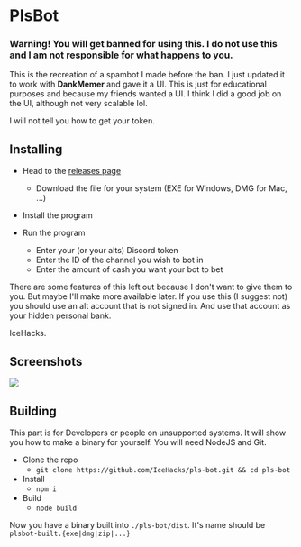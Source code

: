 # PlsBot
### Warning! You will get banned for using this. I do not use this and I am not responsible for what happens to you.

This is the recreation of a spambot I made before the ban. I just updated it to work with **DankMemer** and gave it a UI. This is just for educational purposes and because my friends wanted a UI. I think I did a good job on the UI, although not very scalable lol.

I will not tell you how to get your token.

## Installing

-   Head to the [releases page](https://github.com/IceHacks/pls-bot/releases/latest)
    -   Download the file for your system (EXE for Windows, DMG for Mac, ...)
-   Install the program
-   Run the program

    -   Enter your (or your alts) Discord token
    -   Enter the ID of the channel you wish to bot in
    -   Enter the amount of cash you want your bot to bet

There are some features of this left out because I don't want to give them to you. But maybe I'll make more available later. If you use this (I suggest not) you should use an alt account that is not signed in. And use that account as your hidden personal bank.

IceHacks.

## Screenshots

<img src="https://i.ibb.co/k2SvTPz/unknown.png" />

## Building

This part is for Developers or people on unsupported systems. It will show you how to make a binary for yourself. You will need NodeJS and Git.

-   Clone the repo
    -   `git clone https://github.com/IceHacks/pls-bot.git && cd pls-bot`
-   Install
    -   `npm i`
-   Build
    -   `node build`

Now you have a binary built into `./pls-bot/dist`. It's name should be `plsbot-built.{exe|dmg|zip|...}`
